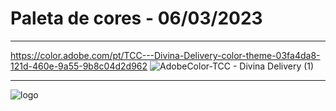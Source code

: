 # Paleta de cores - 06/03/2023
---

https://color.adobe.com/pt/TCC---Divina-Delivery-color-theme-03fa4da8-121d-460e-9a55-9b8c04d2d962
![AdobeColor-TCC - Divina Delivery (1)](https://user-images.githubusercontent.com/104324780/223108141-b857afc6-90da-40b4-aa66-4a1f9c15977c.jpeg)

--- 
![logo](https://user-images.githubusercontent.com/104324780/224685604-1b9cf21d-e48c-4e4f-948f-a40e74ce8158.png)
